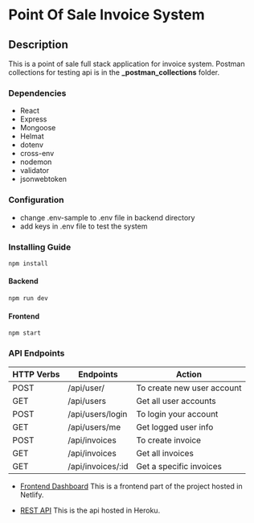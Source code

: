 # Point Of Sale Invoice System

## Description

This is a point of sale full stack application for invoice system. Postman collections for testing api is in the **\_postman_collections** folder.

### Dependencies

- React
- Express
- Mongoose
- Helmat
- dotenv
- cross-env
- nodemon
- validator
- jsonwebtoken

### Configuration

- change .env-sample to .env file in backend directory
- add keys in .env file to test the system

### Installing Guide

```
npm install
```

#### Backend

```
npm run dev
```

#### Frontend

```
npm start
```

### API Endpoints

| HTTP Verbs | Endpoints         | Action                     |
| ---------- | ----------------- | -------------------------- |
| POST       | /api/user/        | To create new user account |
| GET        | /api/users        | Get all user accounts      |
| POST       | /api/users/login  | To login your account      |
| GET        | /api/users/me     | Get logged user info       |
| POST       | /api/invoices     | To create invoice          |
| GET        | /api/invoices     | Get all invoices           |
| GET        | /api/invoices/:id | Get a specific invoices    |

- [Frontend Dashboard](https://www.expresjs.org/) This is a frontend part of the project hosted in Netlify.

- [REST API](https://www.expresjs.org/) This is the api hosted in Heroku.
